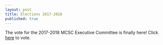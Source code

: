 ```yaml
---
layout: post
title: Elections 2017-2018
published: true
---
```

The vote for the 2017-2018 MCSC Executive Committee is finally here! Click [here](https://mcsc.cs.laurentian.ca/election2017/login.php) to vote.
